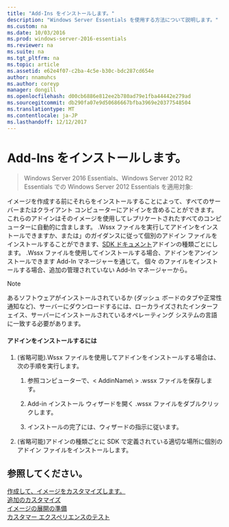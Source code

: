 ```yaml
---
title: "Add-Ins をインストールします。"
description: "Windows Server Essentials を使用する方法について説明します。"
ms.custom: na
ms.date: 10/03/2016
ms.prod: windows-server-2016-essentials
ms.reviewer: na
ms.suite: na
ms.tgt_pltfrm: na
ms.topic: article
ms.assetid: e62e4f07-c2ba-4c5e-b30c-bdc287cd654e
author: nnamuhcs
ms.author: coreyp
manager: dongill
ms.openlocfilehash: d00cb6886e812ee2b780ad79e1fba44442e279ad
ms.sourcegitcommit: db290fa07e9d50686667bfba3969e20377548504
ms.translationtype: MT
ms.contentlocale: ja-JP
ms.lasthandoff: 12/12/2017
---
```

# <a name="install-add-ins"></a>Add-Ins をインストールします。

>Windows Server 2016 Essentials、Windows Server 2012 R2 Essentials での Windows Server 2012 Essentials を適用対象:

イメージを作成する前にそれらをインストールすることによって、すべてのサーバーまたはクライアント コンピューターにアドインを含めることができます。 これらのアドインはそのイメージを使用してレプリケートされたすべてのコンピューターに自動的に含まします。 .Wssx ファイルを実行してアドインをインストールできますか、または」のガイダンスに従って個別のアドイン ファイルをインストールすることができます、[SDK ドキュメント](https://go.microsoft.com/fwlink/?LinkID=248648)アドインの種類ごとにします。 .Wssx ファイルを使用してインストールする場合、アドインをアンインストールできます Add-In マネージャーを通じて。 個々 のファイルをインストールする場合、追加の管理されていない Add-In マネージャーから。  
  
> [!NOTE]
>  あるソフトウェアがインストールされているか (ダッシュ ボードのタブや正常性通知など)、サーバーにダウンロードするには、ローカライズされたインターフェイス、サーバーにインストールされているオペレーティング システムの言語に一致する必要があります。  
  
#### <a name="to-install-an-add-in"></a>アドインをインストールするには  
  
1.  (省略可能).Wssx ファイルを使用してアドインをインストールする場合は、次の手順を実行します。  
  
    1.  参照コンピューターで、< AddinName\ > .wssx ファイルを保存します。  
  
    2.  Add-in インストール ウィザードを開く .wssx ファイルをダブルクリックします。  
  
    3.  インストールの完了には、ウィザードの指示に従います。  
  
2.  (省略可能)アドインの種類ごとに SDK で定義されている適切な場所に個別のアドイン ファイルをインストールします。  
  
## <a name="see-also"></a>参照してください。  
 [作成して、イメージをカスタマイズします。](Creating-and-Customizing-the-Image.md)   
 [追加のカスタマイズ](Additional-Customizations.md)   
 [イメージの展開の準備](Preparing-the-Image-for-Deployment.md)   
 [カスタマー エクスペリエンスのテスト](Testing-the-Customer-Experience.md)